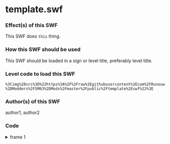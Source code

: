 # template.swf

### Effect(s) of this SWF
This SWF does `this` thing.

### How this SWF should be used
This SWF should be loaded in a sign or level title, preferably level title.

### Level code to load this SWF
`%3Cimg%20src%3D%22https%3A%2F%2Fraw%2Egithubusercontent%2Ecom%2FRunouw%2DModders%2FSM63%2DMods%2Fmaster%2Fpublic%2Ftemplate%2Eswf%22%3E`

### Author(s) of this SWF
author1, author2

### Code
<details/>
  <summary>frame 1</summary>
    <details/>
        <summary>doAction</summary>
        
```
_root.myFunction = function(input1)
{
    if(1 == 1)
    {
    _root.myVar = input1;
    }
};
```
    
</details>
